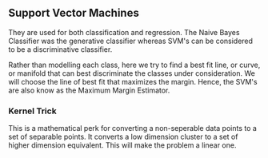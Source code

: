 ## Support Vector Machines

<p>
    They are used for both classification and regression. The Naive Bayes Classifier was the generative classifier whereas SVM's can be considered to be a discriminative classifier. 
    <br>
    <p>
        Rather than modelling each class, here we try to find a best fit line, or curve, or manifold that can best discriminate the classes under consideration. We will choose the line of best fit that maximizes the margin. Hence, the SVM's are also know as the Maximum Margin Estimator.
    </p>
</p>

### Kernel Trick
This is a mathematical perk for converting a non-seperable data points to a set of separable points. It converts a low dimension cluster to a set of higher dimension equivalent. This will make the problem a linear one.


 

